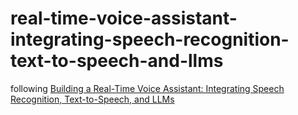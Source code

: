 # real-time-voice-assistant-integrating-speech-recognition-text-to-speech-and-llms

following [Building a Real-Time Voice Assistant: Integrating Speech Recognition, Text-to-Speech, and LLMs](https://charanhu.medium.com/building-a-real-time-voice-assistant-integrating-speech-recognition-text-to-speech-and-llms-db6d33914994)
